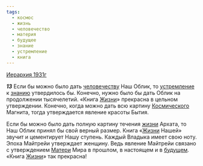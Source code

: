 ```yaml
---
tags:
  - космос
  - жизнь
  - человечество
  - материя
  - будущее
  - знание
  - устремление
  - книга
---
```


[Иерархия 1931г](/agni/1931)

___13___
Если бы можно было дать [человечеству](/tag/#человечество) Наш Облик, то [устремление](/tag/#устремление) к [знанию](/tag/#знание) утвердилось бы. Конечно, нужно было бы дать Облик на продолжении тысячелетий. «Книга [Жизни](/tag/#жизнь)» прекрасна в цельном утверждении. Конечно, когда можно дать всю картину [Космического](/tag/#космос) Магнита, тогда утверждается явление красоты Бытия.   

Если бы можно было дать полную картину течения [жизни](/tag/#жизнь) Архата, то Наш Облик принял бы свой верный размер. Книга «[Жизни](/tag/#жизнь) Нашей» звучит и цементирует Нашу ступень. Каждый Владыка имеет свою ноту. Эпоха Майтрейи утверждает женщину. Ведь явление Майтрейи связано с утверждением [Матери](/tag/#материя) Мира в прошлом, в настоящем и в [будущем](/tag/#будущее). «Книга [Жизни](/tag/#жизнь)» так прекрасна!   

